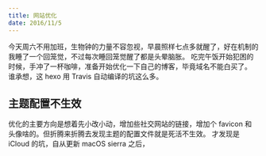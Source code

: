 ```yaml
---
title: 网站优化
date: 2016/11/5
---
```


今天周六不用加班，生物钟的力量不容忽视，早晨照样七点多就醒了，好在机制的我睡了一个回笼觉，不过每次睡回笼觉醒了都是头晕脑胀。
吃完午饭开始犯困的时候，手冲了一杯咖啡，准备开始优化一下自己的博客，毕竟域名不能白买了。
谁承想，这 hexo 用 Travis 自动编译的坑这么多。  

## 主题配置不生效
优化的主要方向是想着先小改小动，增加些社交网站的链接，增加个 favicon 和头像啥的。但折腾来折腾去发现主题的配置文件就是死活不生效。
才发现是 iCloud 的坑，自从更新 macOS sierra 之后，
